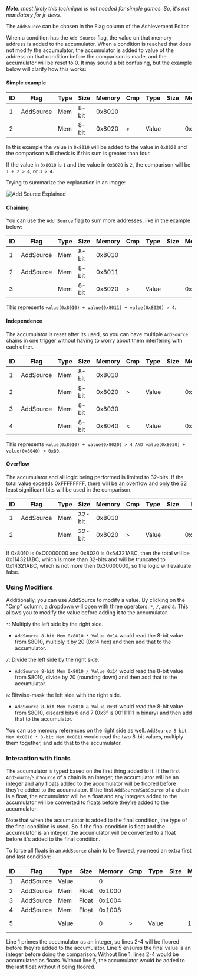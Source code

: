 _**Note**: most likely this technique is not needed for simple games. So, it's not mandatory for jr-devs._

The `AddSource` can be chosen in the Flag column of the Achievement Editor

When a condition has the `Add Source` flag, the value on that memory address is added to the accumulator. When a condition is reached that does not modify the accumulator, the accumulator is added to value of the address on that condition before the comparison is made, and the accumulator will be reset to 0. It may sound a bit confusing, but the example below will clarify how this works:

#### Simple example

| ID | Flag      | Type  | Size   | Memory | Cmp | Type  | Size   | Mem/Val | Hits  |
| -- | --------- | ----- | ------ | ------ | --- | ----- | ------ | ------- | ----- |
|  1 | AddSource | Mem   | 8-bit  | 0x8010 |     |       |        |         |       |
|  2 |           | Mem   | 8-bit  | 0x8020 | >   | Value |        | 0x04    | 0 (0) |

In this example the value in `0x8010` will be added to the value in `0x8020` and the comparison will check is if this sum is greater than four.

If the value in `0x8010` is `1` and the value in `0x8020` is `2`, the comparison will be `1 + 2 > 4`, or `3 > 4`.

Trying to summarize the explanation in an image:

![Add Source Explained](https://user-images.githubusercontent.com/8508804/42702180-1712bca0-869f-11e8-9949-11021fa891bb.png)

#### Chaining

You can use the `Add Source` flag to sum more addresses, like in the example below:

| ID | Flag      | Type  | Size   | Memory | Cmp | Type  | Size   | Mem/Val | Hits  |
| -- | --------- | ----- | ------ | ------ | --- | ----- | ------ | ------- | ----- |
|  1 | AddSource | Mem   | 8-bit  | 0x8010 |     |       |        |         |       |
|  2 | AddSource | Mem   | 8-bit  | 0x8011 |     |       |        |         |       |
|  3 |           | Mem   | 8-bit  | 0x8020 | >   | Value |        | 0x04    | 0 (0) |

This represents `value(0x8010) + value(0x8011) + value(0x8020) > 4`.

#### Independence

The accumulator is reset after its used, so you can have multiple `AddSource` chains in one trigger without having to worry about them interfering with each other.

| ID | Flag      | Type  | Size   | Memory | Cmp | Type  | Size   | Mem/Val | Hits  |
| -- | --------- | ----- | ------ | ------ | --- | ----- | ------ | ------- | ----- |
|  1 | AddSource | Mem   | 8-bit  | 0x8010 |     |       |        |         |       |
|  2 |           | Mem   | 8-bit  | 0x8020 | >   | Value |        | 0x04    | 0 (0) |
|  3 | AddSource | Mem   | 8-bit  | 0x8030 |     |       |        |         |       |
|  4 |           | Mem   | 8-bit  | 0x8040 | <   | Value |        | 0x80    | 0 (0) |

This represents `value(0x8010) + value(0x8020) > 4 AND value(0x8030) + value(0x8040) < 0x80`.

#### Overflow

The accumulator and all logic being performed is limited to 32-bits. If the total value exceeds 0xFFFFFFFF, there will be an overflow and only the 32 least significant bits will be used in the comparison.

| ID | Flag      | Type  | Size   | Memory | Cmp | Type  | Size   | Mem/Val    | Hits  |
| -- | --------- | ----- | ------ | ------ | --- | ----- | ------ | ---------- | ----- |
|  1 | AddSource | Mem   | 32-bit | 0x8010 |     |       |        |            |       |
|  2 |           | Mem   | 32-bit | 0x8020 | >   | Value |        | 0x30000000 | 0 (0) |

If 0x8010 is 0xC0000000 and 0x8020 is 0x54321ABC, then the total will be 0x114321ABC, which is more than 32-bits and will be truncated to 0x14321ABC, which is not more then 0x30000000, so the logic will evaluate false.

### Using Modifiers

Additionally, you can use AddSource to modify a value. By clicking on the "Cmp" column, a dropdown will open with three operators: `*`, `/`, and `&`. This allows you to modify the value before adding it to the accumulator.

`*`: Multiply the left side by the right side.
  - `AddSource 8-bit Mem 0x8010 * Value 0x14` would read the 8-bit value from $8010, multiply it by 20 (0x14 hex) and then add that to the accumulator.

`/`: Divide the left side by the right side.
  - `AddSource 8-bit Mem 0x8010 / Value 0x14` would read the 8-bit value from $8010, divide by 20 (rounding down) and then add that to the accumulator.

`&`: Bitwise-mask the left side with the right side.
  - `AddSource 8-bit Mem 0x8010 & Value 0x3f` would read the 8-bit value from $8010, discard bits 6 and 7 (0x3f is 00111111 in binary) and then add that to the accumulator.

You can use memory references on the right side as well. `AddSource 8-bit Mem 0x8010 * 8-bit Mem 0x8011` would read the two 8-bit values, multiply them together, and add that to the accumulator.

### Interaction with floats

The accumulator is typed based on the first thing added to it. If the first `AddSource`/`SubSource` of a chain is an integer, the accumulator will be an integer and any floats added to the accumulator will be floored before they're added to the accumulator. If the first `AddSource`/`SubSource` of a chain is a float, the accumulator will be a float and any integers added to the accumulator will be converted to floats before they're added to the accumulator.

Note that when the accumulator is added to the final condition, the type of the final condition is used. So if the final condition is float and the accumulator is an integer, the accumulator will be converted to a float before it's added to the final condition.

To force all floats in an `AddSource` chain to be floored, you need an extra first and last condition:

| ID | Flag      | Type  | Size   | Memory | Cmp | Type  | Size   | Mem/Val    | Hits  |
| -- | --------- | ----- | ------ | ------ | --- | ----- | ------ | ---------- | ----- |
|  1 | AddSource | Value |        |      0 |     |       |        |            |       |
|  2 | AddSource | Mem   | Float  | 0x1000 |     |       |        |            |       |
|  3 | AddSource | Mem   | Float  | 0x1004 |     |       |        |            |       |
|  4 | AddSource | Mem   | Float  | 0x1008 |     |       |        |            |       |
|  5 |           | Value |        |      0 | >   | Value |        |         12 | 0 (0) |

Line 1 primes the accumulator as an integer, so lines 2-4 will be floored before they're added to the accumulator. Line 5 ensures the final value is an integer before doing the comparison. Without line 1, lines 2-4 would be accumulated as floats. Without line 5, the accumulator would be added to the last float without it being floored.